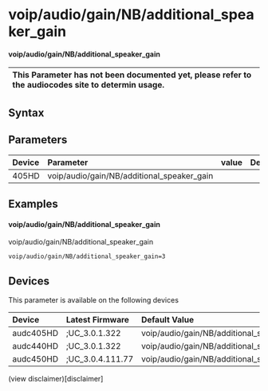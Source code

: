 ﻿---
description: voip/audio/gain/NB/additional_speaker_gain
search: false
---

# voip/audio/gain/NB/additional_speaker_gain

#### voip/audio/gain/NB/additional_speaker_gain


| This Parameter has not been documented yet, please refer to the audiocodes site to determin usage.  | 
| :--- |

## Syntax

## Parameters
|Device|Parameter|value|Description|
|:---|:---|:---|:---|
| 405HD | voip/audio/gain/NB/additional_speaker_gain |  |  |

## Examples
#### voip/audio/gain/NB/additional_speaker_gain

voip/audio/gain/NB/additional_speaker_gain

```
voip/audio/gain/NB/additional_speaker_gain=3
```

## Devices
This parameter is available on the following devices

| Device | Latest Firmware | Default Value |
|:---|:---|:---|
| audc405HD | ;UC_3.0.1.322 | voip/audio/gain/NB/additional_speaker_gain=3 
| audc440HD | ;UC_3.0.1.322 | voip/audio/gain/NB/additional_speaker_gain=3 
| audc450HD | ;UC_3.0.4.111.77 | voip/audio/gain/NB/additional_speaker_gain=3 

(view disclaimer)[disclaimer]
